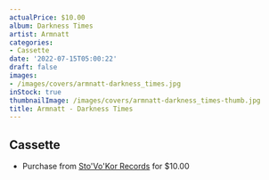 ```yaml
---
actualPrice: $10.00
album: Darkness Times
artist: Armnatt
categories:
- Cassette
date: '2022-07-15T05:00:22'
draft: false
images:
- /images/covers/armnatt-darkness_times.jpg
inStock: true
thumbnailImage: /images/covers/armnatt-darkness_times-thumb.jpg
title: Armnatt - Darkness Times
---
```


## Cassette
* Purchase from [Sto'Vo'Kor Records](https://stovokor-records.com/products/armnatt-darkness-times-cassette) for $10.00
